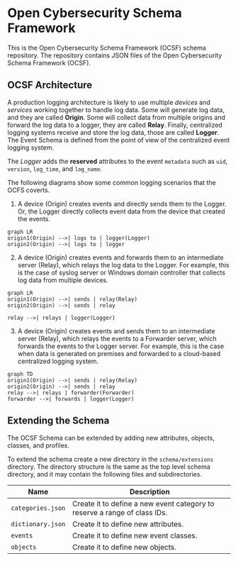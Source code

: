 # Open Cybersecurity Schema Framework 

This is the Open Cybersecurity Schema Framework (OCSF) schema repository. The repository contains  JSON files of the Open Cybersecurity Schema Framework (OCSF).

## OCSF Architecture

A production logging architecture is likely to use multiple *devices* and *services* working together to handle log data. Some will generate log data, and they are called **Origin**. Some will collect data from multiple origins and forward the log data to a logger, they are called **Relay**. Finally, centralized logging systems receive and store the log data, those are called **Logger**. The Event Schema is defined from the point of view of the centralized event logging system. 

The *Logger* adds the **reserved** attributes to the event `metadata` such as `uid`, `version`, `log_time`, and `log_name`.

The following diagrams show some common logging scenarios that the OCFS coverts.

1. A device (Origin) creates events and directly sends them to the Logger. Or, the Logger directly collects event data from the device that created the events.

```mermaid
graph LR
origin1(Origin) -->| logs to | logger(Logger)
origin2(Origin) -->| logs to | logger
```

2. A device (Origin) creates events and forwards them to an intermediate server (Relay), which relays the log data to the Logger. For example, this is the case of syslog server or Windows domain controller that collects log data from multiple devices.

```mermaid
graph LR
origin1(Origin) -->| sends | relay(Relay)
origin2(Origin) -->| sends | relay

relay -->| relays | logger(Logger)
```



3. A device (Origin) creates events and sends them to an intermediate server (Relay), which relays the events to a Forwarder server, which forwards the events to the Logger server. For example, this is the case when data is generated on premises and forwarded to a cloud-based centralized logging system.

```mermaid
graph TD
origin1(Origin) -->| sends | relay(Relay)
origin2(Origin) -->| sends | relay
relay -->| relays | forwarder(Forwarder)
forwarder -->| forwards | logger(Logger)
```



## Extending the Schema
The OCSF Schema can be extended by adding new attributes, objects, classes, and profiles.

To extend the schema create a new directory in the `schema/extensions` directory. The directory structure is the same as the top level schema directory, and it may contain the following files and subdirectories.

| Name              | Description                                                  |
| ----------------- | ------------------------------------------------------------ |
| `categories.json` | Create it to define a new event category to reserve a range of class IDs. |
| `dictionary.json` | Create it to define new attributes.                          |
| `events`          | Create it to define new event classes.                       |
| `objects`         | Create it to define new objects.                             |

